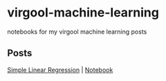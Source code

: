 # virgool-machine-learning
notebooks for my virgool machine learning posts

## Posts
[Simple Linear Regression](https://vrgl.ir/xoFLj) | [Notebook](https://github.com/bistcuite/virgool-machine-learning/blob/main/regression/simple_lr.ipynb)
